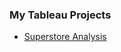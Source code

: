 <h3>My Tableau Projects</h3>

- [Superstore Analysis](https://public.tableau.com/views/SuperstoreAnalysis_16467975318150/Dashboard1?:language=en-US&:display_count=n&:origin=viz_share_link)
